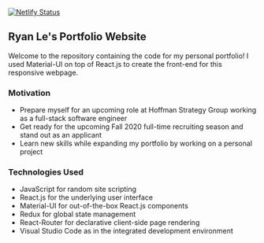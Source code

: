 [![Netlify Status](https://api.netlify.com/api/v1/badges/cc42c394-581c-46cf-8306-644198112ad0/deploy-status)](https://app.netlify.com/sites/ryansle/deploys)

## Ryan Le's Portfolio Website

Welcome to the repository containing the code for my personal portfolio! I used Material-UI on top of React.js to create the front-end for this responsive webpage.

### Motivation

- Prepare myself for an upcoming role at Hoffman Strategy Group working as a full-stack software engineer
- Get ready for the upcoming Fall 2020 full-time recruiting season and stand out as an applicant
- Learn new skills while expanding my portfolio by working on a personal project

### Technologies Used

- JavaScript for random site scripting
- React.js for the underlying user interface
- Material-UI for out-of-the-box React.js components
- Redux for global state management
- React-Router for declarative client-side page rendering
- Visual Studio Code as in the integrated development environment
